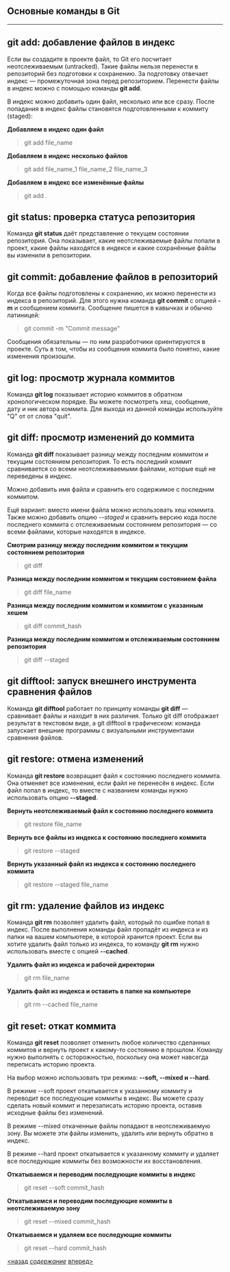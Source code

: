 ## Основные команды в Git
---

## git add: добавление файлов в индекс

Если вы создадите в проекте файл, то Git его посчитает неотслеживаемым (untracked). Такие файлы нельзя перенести в репозиторий без подготовки к сохранению. За подготовку отвечает индекс — промежуточная зона перед репозиторием. Перенести файлы в индекс можно с помощью команды **git add**.

В индекс можно добавить один файл, несколько или все сразу. После попадания в индекс файлы становятся подготовленными к коммиту (staged):

**Добавляем в индекс один файл**
> git add file_name

**Добавляем в индекс несколько файлов**
>git add file_name_1 file_name_2 file_name_3

**Добавляем в индекс все изменённые файлы**
>git add .

## git status: проверка статуса репозитория

Команда **git status** даёт представление о текущем состоянии репозитория. Она показывает, какие неотслеживаемые файлы попали в проект, какие файлы находятся в индексе и какие сохранённые файлы вы изменили в репозитории.

## git commit: добавление файлов в репозиторий

Когда все файлы подготовлены к сохранению, их можно перенести из индекса в репозиторий. Для этого нужна команда **git commit** с опцией **-m** и сообщением коммита. Сообщение пишется в кавычках и обычно латиницей:
>git commit -m "Commit message"

Сообщения обязательны — по ним разработчики ориентируются в проекте. Суть в том, чтобы из сообщения коммита было понятно, какие изменения произошли.

## git log: просмотр журнала коммитов

Команда **git log** показывает историю коммитов в обратном хронологическом порядке. Вы можете посмотреть хеш, сообщение, дату и ник автора коммита.
Для выхода из данной команды используйте "Q" от от слова "quit".

## git diff: просмотр изменений до коммита

Команда **git diff** показывает разницу между последним коммитом и текущим состоянием репозитория. То есть последний коммит сравнивается со всеми неотслеживаемыми файлами, которые ещё не переведены в индекс.

Можно добавить имя файла и сравнить его содержимое с последним коммитом.

Ещё вариант: вместо имени файла можно использовать хеш коммита. Также можно добавить опцию *--staged* и сравнить версию кода после последнего коммита с отслеживаемым состоянием репозитория — со всеми файлами, которые находятся в индексе.

**Смотрим разницу между последним коммитом и текущим состоянием репозитория**
>git diff

**Разница между последним коммитом и текущим состоянием файла**
>git diff file_name

**Разница между последним коммитом и коммитом с указанным хешем**
>git diff commit_hash

**Разница между последним коммитом и отслеживаемым состоянием репозитория**
>git diff --staged

## git difftool: запуск внешнего инструмента сравнения файлов

Команда **git difftool** работает по принципу команды **git diff** — сравнивает файлы и находит в них различия. Только git diff отображает результат в текстовом виде, а git difftool в графическом: команда запускает внешние программы с визуальными инструментами сравнения файлов.

## git restore: отмена изменений

Команда **git restore** возвращает файл к состоянию последнего коммита. Она отменяет все изменения, если файл не перенесён в индекс. Если файл попал в индекс, то вместе с названием команды нужно использовать опцию **--staged**.

**Вернуть неотслеживаемый файл к состоянию последнего коммита**
>git restore file_name

**Вернуть все файлы из индекса к состоянию последнего коммита**
>git restore --staged

**Вернуть указанный файл из индекса к состоянию последнего коммита**
>git restore --staged file_name

## git rm: удаление файлов из индекс

Команда **git rm** позволяет удалить файл, который по ошибке попал в индекс. После выполнения команды файл пропадёт из индекса и из папки на вашем компьютере, в которой хранится проект. Если вы хотите удалить файл только из индекса, то команду **git rm** нужно использовать вместе с опцией **--cached**.

**Удалить файл из индекса и рабочей директории**
>git rm file_name

**Удалить файл из индекса и оставить в папке на компьютере**
>git rm --cached file_name

## git reset: откат коммита

Команда **git reset** позволяет отменить любое количество сделанных коммитов и вернуть проект к какому-то состоянию в прошлом. Команду нужно выполнять с осторожностью, поскольку она может навсегда переписать историю проекта.

На выбор можно использовать три режима: **--soft, --mixed и --hard**.

В режиме --soft проект откатывается к указанному коммиту и переводит все последующие коммиты в индекс. Вы можете сразу сделать новый коммит и перезаписать историю проекта, оставив исходные файлы без изменений.

В режиме --mixed откаченные файлы попадают в неотслеживаемую зону. Вы можете эти файлы изменить, удалить или вернуть обратно в индекс.

В режиме --hard проект откатывается к указанному коммиту и удаляет все последующие коммиты без возможности их восстановления.

**Откатываемся и переводим последующие коммиты в индекс**
>git reset --soft commit_hash

**Откатываемся и переводим последующие коммиты в неотслеживаемую зону**
>git reset --mixed commit_hash

**Откатываемся и удаляем все последующие коммиты**
>git reset --hard commit_hash

[<назад](setting.md) [*содержание*](readme.md) [вперед>](regulationcommit.md)
